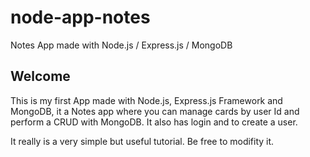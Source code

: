 # node-app-notes
Notes App made with Node.js / Express.js / MongoDB

Welcome
-------
This is my first App made with Node.js, Express.js Framework and MongoDB, it a Notes app where you can manage cards by user Id
and perform a CRUD with MongoDB. It also has login and to create a user.

It really is a very simple but useful tutorial. Be free to modifity it.

